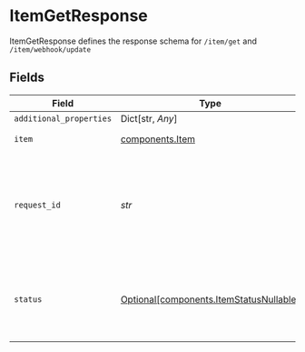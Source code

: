# ItemGetResponse

ItemGetResponse defines the response schema for `/item/get` and `/item/webhook/update`


## Fields

| Field                                                                                                                                       | Type                                                                                                                                        | Required                                                                                                                                    | Description                                                                                                                                 |
| ------------------------------------------------------------------------------------------------------------------------------------------- | ------------------------------------------------------------------------------------------------------------------------------------------- | ------------------------------------------------------------------------------------------------------------------------------------------- | ------------------------------------------------------------------------------------------------------------------------------------------- |
| `additional_properties`                                                                                                                     | Dict[str, *Any*]                                                                                                                            | :heavy_minus_sign:                                                                                                                          | N/A                                                                                                                                         |
| `item`                                                                                                                                      | [components.Item](../../models/shared/item.md)                                                                                              | :heavy_check_mark:                                                                                                                          | Metadata about the Item.                                                                                                                    |
| `request_id`                                                                                                                                | *str*                                                                                                                                       | :heavy_check_mark:                                                                                                                          | A unique identifier for the request, which can be used for troubleshooting. This identifier, like all Plaid identifiers, is case sensitive. |
| `status`                                                                                                                                    | [Optional[components.ItemStatusNullable]](../../models/shared/itemstatusnullable.md)                                                        | :heavy_minus_sign:                                                                                                                          | Information about the last successful and failed transactions update for the Item.                                                          |